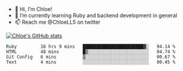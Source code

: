 - 💞️  Hi, I’m Chloe!
- 🌱  I’m currently learning Ruby and backend development in general
- 📫  Reach me @ChloeLL5 on twitter

[![Chloe's GitHub stats](https://github-readme-stats.vercel.app/api?username=chloell5&count_private=true&theme=cobalt&show_icons=true)](https://github.com/anuraghazra/github-readme-stats)

<!--START_SECTION:waka-->
```text
Ruby         16 hrs 9 mins   ███████████████████████▓░   94.14 % 
HTML         48 mins         █▒░░░░░░░░░░░░░░░░░░░░░░░   04.74 % 
Git Config   6 mins          ▒░░░░░░░░░░░░░░░░░░░░░░░░   00.67 % 
Text         4 mins          ░░░░░░░░░░░░░░░░░░░░░░░░░   00.45 % 
```
<!--END_SECTION:waka-->
